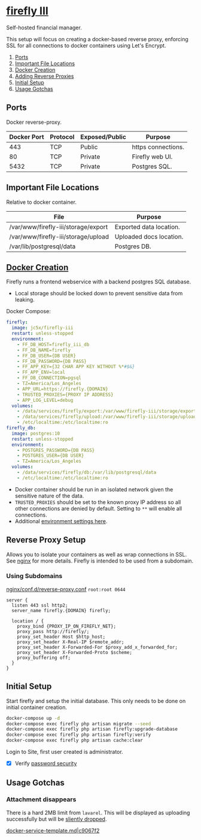 [firefly III][f8]
=================
Self-hosted financial manager.

This setup will focus on creating a docker-based reverse proxy, enforcing SSL
for all connections to docker containers using Let's Encrypt.

1. [Ports](#ports)
1. [Important File Locations](#important-file-locations)
1. [Docker Creation](#docker-creation)
1. [Adding Reverse Proxies](#adding-reverse-proxies)
1. [Initial Setup](#initial-setup)
1. [Usage Gotchas](#usage-gotchas)

Ports
-----
Docker reverse-proxy.

| Docker Port | Protocol | Exposed/Public | Purpose            |
|-------------|----------|----------------|--------------------|
| 443         | TCP      | Public         | https connections. |
| 80          | TCP      | Private        | Firefly web UI.    |
| 5432        | TCP      | Private        | Postgres SQL.      |

Important File Locations
------------------------
Relative to docker container.

| File                                | Purpose                 |
|-------------------------------------|-------------------------|
| /var/www/firefly-iii/storage/export | Exported data location. |
| /var/www/firefly-iii/storage/upload | Uploaded docs location. |
| /var/lib/postgresql/data            | Postgres DB.            |

[Docker Creation][3m]
---------------------
Firefly runs a frontend webservice with a backend postgres SQL database.

* Local storage should be locked down to prevent sensitive data from leaking.

Docker Compose:
```yaml
firefly:
  image: jc5x/firefly-iii
  restart: unless-stopped
  environment:
    - FF_DB_HOST=firefly_iii_db
    - FF_DB_NAME=firefly
    - FF_DB_USER={DB USER}
    - FF_DB_PASSWORD={DB PASS}
    - FF_APP_KEY={32 CHAR APP KEY WITHOUT %*#$&}
    - FF_APP_ENV=local
    - FF_DB_CONNECTION=pgsql
    - TZ=America/Los_Angeles
    - APP_URL=https://firefly.{DOMAIN}
    - TRUSTED_PROXIES={PROXY IP ADDRESS}
    - APP_LOG_LEVEL=debug
  volumes:
    - /data/services/firefly/export:/var/www/firefly-iii/storage/export
    - /data/services/firefly/upload:/var/www/firefly-iii/storage/upload
    - /etc/localtime:/etc/localtime:ro
firefly_db:
  image: postgres:10
  restart: unless-stopped
  environment:
    - POSTGRES_PASSWORD={DB PASS}
    - POSTGRES_USER={DB USER}
    - TZ=America/Los_Angeles
  volumes:
    - /data/services/firefly/db:/var/lib/postgresql/data
    - /etc/localtime:/etc/localtime:ro
```
* Docker container should be run in an isolated network given the sensitive
  nature of the data.
* `TRUSTED_PROXIES` should be set to the known proxy IP address so all other
  connections are denied by default. Setting to `**` will enable all
  connections.
* Additional [environment settings here][3k].

Reverse Proxy Setup
-------------------
Allows you to isolate your containers as well as wrap connections in SSL. See
[nginx][refci] for more details. Firefly is intended to be used from a
subdomain.

### Using Subdomains
[nginx/conf.d/reverse-proxy.conf][El] `root:root 0644`
```nginx
server {
  listen 443 ssl http2;
  server_name firefly.{DOMAIN} firefly;

  location / {
    proxy_bind {PROXY_IP_ON_FIREFLY_NET};
    proxy_pass http://firefly/;
    proxy_set_header Host $http_host;
    proxy_set_header X-Real-IP $remote_addr;
    proxy_set_header X-Forwarded-For $proxy_add_x_forwarded_for;
    proxy_set_header X-Forwarded-Proto $scheme;
    proxy_buffering off;
  }
}

```

Initial Setup
-------------
Start firefly and setup the initial database. This only needs to be done on
initial container creation.

```bash
docker-compose up -d
docker-compose exec firefly php artisan migrate --seed
docker-compose exec firefly php artisan firefly:upgrade-database
docker-compose exec firefly php artisan firefly:verify
docker-compose exec firefly php artisan cache:clear
```

Login to Site, first user created is administrator.
- [x] Verify [password security][d0]

Usage Gotchas
-------------

### Attachment disappears
There is a hard 2MB limit from `lavarel`. This will be displayed as uploading
successfully but will be [sliently dropped][sk].

[docker-service-template.md|c9067f2][XX]

[f8]: https://firefly-iii.org/
[3m]: https://docs.firefly-iii.org/en/latest/installation/docker.html#docker-hub-with-automatic-updates-via-docker-compose
[di]: https://firefly-iii.readthedocs.io/en/latest/support/faq.html#i-am-using-nginx-and-want-to-expose-firefly-iii-under-budget
[3k]: https://github.com/firefly-iii/firefly-iii/blob/master/.deploy/docker/.env.docker
[El]: https://github.com/firefly-iii/firefly-iii/issues/2109
[d0]: https://github.com/firefly-iii/help/wiki/Secure-password
[sk]: https://github.com/firefly-iii/firefly-iii/issues/960
[XX]: https://github.com/r-pufky/docs/blob/c9067f2bc3d0aeb0f2915e63f8cd9515c00640a2/services/docker-service-template.md

[ref0p]: ../nginx/proxy-control.conf
[refci]: ../nginx/README.md